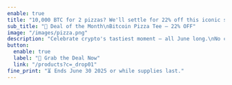 ```yaml
---
enable: true
title: "10,000 BTC for 2 pizzas? We'll settle for 22% off this iconic shirt."
sub_title: "🍕 Deal of the Month\nBitcoin Pizza Tee — 22% OFF"
image: "/images/pizza.png"
description: "Celebrate crypto's tastiest moment — all June long.\nNo code needed. Discount applied at checkout."
button:
  enable: true
  label: "🛒 Grab the Deal Now"
  link: "/products?c=_drop01"
fine_print: "⏳ Ends June 30 2025 or while supplies last."
---
```

